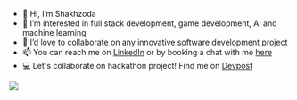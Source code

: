 - 👋 Hi, I’m Shakhzoda 
- 👀 I’m interested in full stack development, game development, AI and machine learning
- 💞️ I’d love to collaborate on any innovative software development project
- 📫 You can reach me on [LinkedIn](https://www.linkedin.com/in/shakhzoda-ismatullaeva/) or by booking a chat with me [here](https://calendly.com/ismatullaeva-sh/chat-with-me)
- 💻 Let's collaborate on hackathon project! Find me on [Devpost](https://devpost.com/ismatullaeva-sh?ref_content=user-portfolio&ref_feature=portfolio&ref_medium=global-nav)


![](https://komarev.com/ghpvc/?username=ismatullaevash)



<!---
ismatullaevash/ismatullaevash is a ✨ special ✨ repository because its `README.md` (this file) appears on your GitHub profile.
You can click the Preview link to take a look at your changes.
--->
